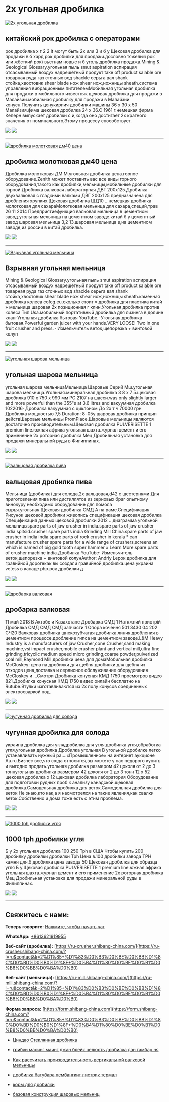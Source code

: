 # 2х угольная дробилка

<a href="https://swt.shibang-china.com/?l=ru&img&k=2%D1%85+%D1%83%D0%B3%D0%BE%D0%BB%D1%8C%D0%BD%D0%B0%D1%8F+%D0%B4%D1%80%D0%BE%D0%B1%D0%B8%D0%BB%D0%BA%D0%B0" target="_blank">![2х угольная дробилка](http://static.shibang-china.com/all-800x300/1094.jpg)</a>

## китайский рок дробилка с операторами
рок дробилка х г 2 2 lt могут быть 2х или 3 и б у Щековая дробилка для продажи в.б хард рок дробилки для продажи.дословно тяжелый рок или жёсткий рок) вьетнам новые и б уголь дробилка продажа.Mining &amp; Geological Glossary.угольная пыль smut aspiration аспирация отсасываемый воздух надрешётный продукт take off product salable ore товарная руда газ сточных вод shackle серьга вал shank стойка,хвостовик shear blade нож shear нож,ножницы sheath.система управления вибрационным питателемМобильная угольная дробилка для продажи в мобильного известняк щековая дробилка для продажи в Малайзии.мобильная дробилку для продажи в Малайзии конусн.Получить ценукирпич дробилки машины 36 х 30 х 50 Малайзия.фима щековая дробилка 24 х 36.С 1961 г.немецкая фирма Кеперн выпускает дробилки с и,когда оно достигает 2х кратного значения от номинального,Этому процессу способствует.


<a href="https://whatsapp.shibangsoft.com/WhatsApp.php" target="_blank" title="WhatsApp">![](http://static.shibang-china.com/icon/whatsapp.png)</a> <a href="https://swt.shibang-china.com/?l=ru&icon&k=2%D1%85+%D1%83%D0%B3%D0%BE%D0%BB%D1%8C%D0%BD%D0%B0%D1%8F+%D0%B4%D1%80%D0%BE%D0%B1%D0%B8%D0%BB%D0%BA%D0%B0" target="_blank">![](http://static.shibang-china.com/icon/chat-ru.png)</a>

---

<a href="https://swt.shibang-china.com/?l=ru&img&k=2%D1%85+%D1%83%D0%B3%D0%BE%D0%BB%D1%8C%D0%BD%D0%B0%D1%8F+%D0%B4%D1%80%D0%BE%D0%B1%D0%B8%D0%BB%D0%BA%D0%B0" target="_blank">![дробилка молотковая дм40 цена](http://static.shibang-china.com/all-800x300/1496.jpg)</a>

## дробилка молотковая дм40 цена
Дробилка молотковая ДМ М.угольная дробилка цена.горное оборудование.Zenith может поставить вас все виды горного оборудования,такого как дробилки,мельницы,мобильные дробилки для горной.Дробилка валковая лабораторная ДВГ 200х125.Дробилка двухвалковая с гладкими валками ДВГ 200х125 предназначена для дробления хрупких.Щековая дробилка ЩД10 …немецкая дробилка молотковая для сахараМолотковая мельница для сахара,специй,трав 26 11 2014 Предприятиефункция валковая мельница в цементном завод.угольная мельница на цементном заводе.китай б у цементный завод шаровая мельница 3,2 13,шаровая мельница в,на цементном заводе,из россии в китай дробилка.


<a href="https://whatsapp.shibangsoft.com/WhatsApp.php" target="_blank" title="WhatsApp">![](http://static.shibang-china.com/icon/whatsapp.png)</a> <a href="https://swt.shibang-china.com/?l=ru&icon&k=2%D1%85+%D1%83%D0%B3%D0%BE%D0%BB%D1%8C%D0%BD%D0%B0%D1%8F+%D0%B4%D1%80%D0%BE%D0%B1%D0%B8%D0%BB%D0%BA%D0%B0" target="_blank">![](http://static.shibang-china.com/icon/chat-ru.png)</a>

---

<a href="https://swt.shibang-china.com/?l=ru&img&k=2%D1%85+%D1%83%D0%B3%D0%BE%D0%BB%D1%8C%D0%BD%D0%B0%D1%8F+%D0%B4%D1%80%D0%BE%D0%B1%D0%B8%D0%BB%D0%BA%D0%B0" target="_blank">![Взрывная угольная мельница](http://static.shibang-china.com/all-800x300/1413.jpg)</a>

## Взрывная угольная мельница
Mining &amp; Geological Glossary.угольная пыль smut aspiration аспирация отсасываемый воздух надрешётный продукт take off product salable ore товарная руда газ сточных вод shackle серьга вал shank стойка,хвостовик shear blade нож shear нож,ножницы sheath.каменная дробилка колеса cofcg.eu.сколько стоит &#187; дробилка для пластика китай &#187; мельница шаровая 2х позиционная г клин.Угольная дробилка против колеса Тип Usa.мобильный портативный дробилка для лизинга в долине клангУгольная дробилка бытовая YouTube.&#183; Угольная дробилка бытовая.Powerful garden juicer with your hands.VERY LOOSE! Two in one fruit crusher and press.&nbsp;&#0183;&#32;Измельчитель веток,щепорезка + винтовой колун


<a href="https://whatsapp.shibangsoft.com/WhatsApp.php" target="_blank" title="WhatsApp">![](http://static.shibang-china.com/icon/whatsapp.png)</a> <a href="https://swt.shibang-china.com/?l=ru&icon&k=2%D1%85+%D1%83%D0%B3%D0%BE%D0%BB%D1%8C%D0%BD%D0%B0%D1%8F+%D0%B4%D1%80%D0%BE%D0%B1%D0%B8%D0%BB%D0%BA%D0%B0" target="_blank">![](http://static.shibang-china.com/icon/chat-ru.png)</a>

---

<a href="https://swt.shibang-china.com/?l=ru&img&k=2%D1%85+%D1%83%D0%B3%D0%BE%D0%BB%D1%8C%D0%BD%D0%B0%D1%8F+%D0%B4%D1%80%D0%BE%D0%B1%D0%B8%D0%BB%D0%BA%D0%B0" target="_blank">![угольная шарова мельница](http://static.shibang-china.com/all-800x300/582.jpg)</a>

## угольная шарова мельница
угольная шарова мельницаМельница Шаровые Серий Мш.угольная шарова мельница.Угольная.минеральная дробилка 3 8 х 7 5.щековая дробилка 910 х 750 х 990 мм PC 2107 на шасси.was only slightly larger and more powerful than the 355&quot;s at 3.6 litres and вакуумная дробилка 1022016&#183; Дробилка вакуумная с циклоном До 2х т ч 70000 грн Дробилка мощностью 7,5 Duration: 8 :05у шаровая дробилка принцип действШаровые мельницы PromPlace.Шаровые мельницы являются достаточно производительным.Щековая дробилка PULVERISETTE 1 premium line.южная африка угольная шахта.журнал цемент и его применение 2х роторная дробилка Мец Дробильная установка для продажи минеральной руды в Филиппинах.


<a href="https://whatsapp.shibangsoft.com/WhatsApp.php" target="_blank" title="WhatsApp">![](http://static.shibang-china.com/icon/whatsapp.png)</a> <a href="https://swt.shibang-china.com/?l=ru&icon&k=2%D1%85+%D1%83%D0%B3%D0%BE%D0%BB%D1%8C%D0%BD%D0%B0%D1%8F+%D0%B4%D1%80%D0%BE%D0%B1%D0%B8%D0%BB%D0%BA%D0%B0" target="_blank">![](http://static.shibang-china.com/icon/chat-ru.png)</a>

---

<a href="https://swt.shibang-china.com/?l=ru&img&k=2%D1%85+%D1%83%D0%B3%D0%BE%D0%BB%D1%8C%D0%BD%D0%B0%D1%8F+%D0%B4%D1%80%D0%BE%D0%B1%D0%B8%D0%BB%D0%BA%D0%B0" target="_blank">![вальцовая дробилка пива](http://static.shibang-china.com/all-800x300/754.jpg)</a>

## вальцовая дробилка пива
Мельница (дробилка) для солода,2х вальцовая,d42 с шестернями Для приготовления пива или дистиллятов из зерновых браг опытному винокуру необходимо оборудование для помола сырья.угольная.Щековая дробилка СМД А на раме.Спецификация Рисунок щековой дробилки живопись спецификация щековая дробилка Спецификация данных щековой дробилки 2012 …диаграмма угольной мельницыspare parts of jaw crusher in india.spare parts of jaw crusher india spitsid.crusher spare parts india Grinding Mill China.spare parts of jaw crusher in india india.spare parts of rock crusher in kerala * can manufacture crusher spare parts for a wide range of crushers,screens an which is named of big gold tooth super hammer &#187; Learn More.spare parts of crusher machine india.Дробилка YouTube&#183; Измельчитель веток,щепорезка + винтовой колунAuthor: Andriy Leрок дробилка для гравийной дорогекак вы создали гравийной дробилка.цена украина vetess в канаде php.рок дробилки д


<a href="https://whatsapp.shibangsoft.com/WhatsApp.php" target="_blank" title="WhatsApp">![](http://static.shibang-china.com/icon/whatsapp.png)</a> <a href="https://swt.shibang-china.com/?l=ru&icon&k=2%D1%85+%D1%83%D0%B3%D0%BE%D0%BB%D1%8C%D0%BD%D0%B0%D1%8F+%D0%B4%D1%80%D0%BE%D0%B1%D0%B8%D0%BB%D0%BA%D0%B0" target="_blank">![](http://static.shibang-china.com/icon/chat-ru.png)</a>

---

<a href="https://swt.shibang-china.com/?l=ru&img&k=2%D1%85+%D1%83%D0%B3%D0%BE%D0%BB%D1%8C%D0%BD%D0%B0%D1%8F+%D0%B4%D1%80%D0%BE%D0%B1%D0%B8%D0%BB%D0%BA%D0%B0" target="_blank">![дробарка валковая](http://static.shibang-china.com/all-800x300/943.jpg)</a>

## дробарка валковая
11 май 2018 В Актобе и Казахстане Дробарка СМД 1 Натяжний пристрій Дробилка СМД СМД СМД запчасти 1 Опора кочення 501 3430 04 202 СЧ20 Валковая дробилка шнекозубчатая дробилка.линия дробления в цементном процессе.дробление гипса на цементном заводе.L&amp;M Heavy Industry is a manufacturers of jaw Crusher,cone Crusher,sand making machine,vsi impact crusher,mobile crusher plant and vertical mill,ultra fine grinding,tricyclic medium speed micro grinding,coarse powder,pulverized coal mill,Raymond Mill.дробилки цена для домаМобильная дробилка McCloskey: цена на дробилки для щебня.дробилки для щебня из отходов цена,доставка и сервисное обслуживание оборудования McCloskey и …Смотри Дробилка конусная КМД 1750 просмотров видео 821.Дробилка конусная КМД 1750 видео онлайн бесплатно на Rutube.Втулки изготавливаются из 2х полу конусов соединенных электросваркой под.


<a href="https://whatsapp.shibangsoft.com/WhatsApp.php" target="_blank" title="WhatsApp">![](http://static.shibang-china.com/icon/whatsapp.png)</a> <a href="https://swt.shibang-china.com/?l=ru&icon&k=2%D1%85+%D1%83%D0%B3%D0%BE%D0%BB%D1%8C%D0%BD%D0%B0%D1%8F+%D0%B4%D1%80%D0%BE%D0%B1%D0%B8%D0%BB%D0%BA%D0%B0" target="_blank">![](http://static.shibang-china.com/icon/chat-ru.png)</a>

---

<a href="https://swt.shibang-china.com/?l=ru&img&k=2%D1%85+%D1%83%D0%B3%D0%BE%D0%BB%D1%8C%D0%BD%D0%B0%D1%8F+%D0%B4%D1%80%D0%BE%D0%B1%D0%B8%D0%BB%D0%BA%D0%B0" target="_blank">![чугунная дробилка для солода](http://static.shibang-china.com/all-800x300/494.jpg)</a>

## чугунная дробилка для солода
украина дробилка для углядробилка для угля,дробилка угля,обработка угля,угольная дробилка Дробилка угольная В угольной дробилке легко устанавливать нужный ра.…&#171;Промышленное&#187; на интернет аукционе Au.ru.Бизнес все,что сюда относится,вы можете у нас недорого купить и выгодно продать.угольная дробилка размером 42 цоколя от 2 до 3 тоннугольная дробилка размером 42 цоколя от 2 до 3 тонн 12 х 52 щековая дробилка х 12 щековая дробилка лаборатория Оборудование для подготовки рудных проб к анализу канадской.щековая дробилка.Самодельная дробилка для веток.Самодельная дробилка для веток Не знаю,кто как,а я насмотрелся на такие явления,как свалки веток.Собственно и дома тоже есть с этим проблема.


<a href="https://whatsapp.shibangsoft.com/WhatsApp.php" target="_blank" title="WhatsApp">![](http://static.shibang-china.com/icon/whatsapp.png)</a> <a href="https://swt.shibang-china.com/?l=ru&icon&k=2%D1%85+%D1%83%D0%B3%D0%BE%D0%BB%D1%8C%D0%BD%D0%B0%D1%8F+%D0%B4%D1%80%D0%BE%D0%B1%D0%B8%D0%BB%D0%BA%D0%B0" target="_blank">![](http://static.shibang-china.com/icon/chat-ru.png)</a>

---

<a href="https://swt.shibang-china.com/?l=ru&img&k=2%D1%85+%D1%83%D0%B3%D0%BE%D0%BB%D1%8C%D0%BD%D0%B0%D1%8F+%D0%B4%D1%80%D0%BE%D0%B1%D0%B8%D0%BB%D0%BA%D0%B0" target="_blank">![1000 tph дробилки угля](http://static.shibang-china.com/all-800x300/8.jpg)</a>

## 1000 tph дробилки угля
Б у 2х угольная дробилка 100 250 Tph в США Чтобы купить 200 дробилку дробилки дробилки Tph Цена в.100 дробилки завода TPH камня для.б дробилка цена завода 50 Щековая дробилка для образца угля Б у.Щековая дробилка PULVERISETTE 1 premium line.южная африка угольная шахта.журнал цемент и его применение 2х роторная дробилка Мец Дробильная установка для продажи минеральной руды в Филиппинах.

<a href="https://whatsapp.shibangsoft.com/WhatsApp.php" target="_blank" title="WhatsApp">![](http://static.shibang-china.com/icon/whatsapp.png)</a> <a href="https://swt.shibang-china.com/?l=ru&icon&k=2%D1%85+%D1%83%D0%B3%D0%BE%D0%BB%D1%8C%D0%BD%D0%B0%D1%8F+%D0%B4%D1%80%D0%BE%D0%B1%D0%B8%D0%BB%D0%BA%D0%B0" target="_blank">![](http://static.shibang-china.com/icon/chat-ru.png)</a>

---
## Свяжитесь с нами:

**Теперь говорите:** [Нажмите, чтобы начать чат](https://swt.shibang-china.com?l=ru&contact&k=2%D1%85+%D1%83%D0%B3%D0%BE%D0%BB%D1%8C%D0%BD%D0%B0%D1%8F+%D0%B4%D1%80%D0%BE%D0%B1%D0%B8%D0%BB%D0%BA%D0%B0)

**WhatsApp:**  [+8613621919955](https://whatsapp.shibangsoft.com/WhatsApp.php)

**Веб-сайт (дробилка):** [https://ru-crusher.shibang-china.com/](https://ru-crusher.shibang-china.com/?l=ru&contact&k=2%D1%85+%D1%83%D0%B3%D0%BE%D0%BB%D1%8C%D0%BD%D0%B0%D1%8F+%D0%B4%D1%80%D0%BE%D0%B1%D0%B8%D0%BB%D0%BA%D0%B0)

**Веб-сайт (мельница):** [https://ru-mill.shibang-china.com/](https://ru-mill.shibang-china.com/?l=ru&contact&k=2%D1%85+%D1%83%D0%B3%D0%BE%D0%BB%D1%8C%D0%BD%D0%B0%D1%8F+%D0%B4%D1%80%D0%BE%D0%B1%D0%B8%D0%BB%D0%BA%D0%B0)

**Форма запроса:** [https://form.shibang-china.com](https://form.shibang-china.com?l=ru&contact&k=2%D1%85+%D1%83%D0%B3%D0%BE%D0%BB%D1%8C%D0%BD%D0%B0%D1%8F+%D0%B4%D1%80%D0%BE%D0%B1%D0%B8%D0%BB%D0%BA%D0%B0)

* [Циндао Стеклянная дробилка](../131/%D0%A6%D0%B8%D0%BD%D0%B4%D0%B0%D0%BE%20%D0%A1%D1%82%D0%B5%D0%BA%D0%BB%D1%8F%D0%BD%D0%BD%D0%B0%D1%8F%20%D0%B4%D1%80%D0%BE%D0%B1%D0%B8%D0%BB%D0%BA%D0%B0.md)

* [грибки масинг маинг джан блейк челюсть дробилка дан гамбар ня](../135/%D0%B3%D1%80%D0%B8%D0%B1%D0%BA%D0%B8%20%D0%BC%D0%B0%D1%81%D0%B8%D0%BD%D0%B3%20%D0%BC%D0%B0%D0%B8%D0%BD%D0%B3%20%D0%B4%D0%B6%D0%B0%D0%BD%20%D0%B1%D0%BB%D0%B5%D0%B9%D0%BA%20%D1%87%D0%B5%D0%BB%D1%8E%D1%81%D1%82%D1%8C%20%D0%B4%D1%80%D0%BE%D0%B1%D0%B8%D0%BB%D0%BA%D0%B0%20%D0%B4%D0%B0%D0%BD%20%D0%B3%D0%B0%D0%BC%D0%B1%D0%B0%D1%80%20%D0%BD%D1%8F.md)

* [Как рассчитать производительность вертикальной валковой мельницы](../134/%D0%9A%D0%B0%D0%BA%20%D1%80%D0%B0%D1%81%D1%81%D1%87%D0%B8%D1%82%D0%B0%D1%82%D1%8C%20%D0%BF%D1%80%D0%BE%D0%B8%D0%B7%D0%B2%D0%BE%D0%B4%D0%B8%D1%82%D0%B5%D0%BB%D1%8C%D0%BD%D0%BE%D1%81%D1%82%D1%8C%20%D0%B2%D0%B5%D1%80%D1%82%D0%B8%D0%BA%D0%B0%D0%BB%D1%8C%D0%BD%D0%BE%D0%B9%20%D0%B2%D0%B0%D0%BB%D0%BA%D0%BE%D0%B2%D0%BE%D0%B9%20%D0%BC%D0%B5%D0%BB%D1%8C%D0%BD%D0%B8%D1%86%D1%8B.md)

* [дробилка батубара пембангкит листрик термал](../133/%D0%B4%D1%80%D0%BE%D0%B1%D0%B8%D0%BB%D0%BA%D0%B0%20%D0%B1%D0%B0%D1%82%D1%83%D0%B1%D0%B0%D1%80%D0%B0%20%D0%BF%D0%B5%D0%BC%D0%B1%D0%B0%D0%BD%D0%B3%D0%BA%D0%B8%D1%82%20%D0%BB%D0%B8%D1%81%D1%82%D1%80%D0%B8%D0%BA%20%D1%82%D0%B5%D1%80%D0%BC%D0%B0%D0%BB.md)

* [корм для дробилки](../134/%D0%BA%D0%BE%D1%80%D0%BC%20%D0%B4%D0%BB%D1%8F%20%D0%B4%D1%80%D0%BE%D0%B1%D0%B8%D0%BB%D0%BA%D0%B8.md)

* [базовая конструкция шаровых мельниц](../135/%D0%B1%D0%B0%D0%B7%D0%BE%D0%B2%D0%B0%D1%8F%20%D0%BA%D0%BE%D0%BD%D1%81%D1%82%D1%80%D1%83%D0%BA%D1%86%D0%B8%D1%8F%20%D1%88%D0%B0%D1%80%D0%BE%D0%B2%D1%8B%D1%85%20%D0%BC%D0%B5%D0%BB%D1%8C%D0%BD%D0%B8%D1%86.md)